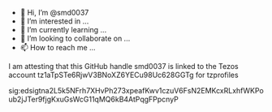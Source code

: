 - 👋 Hi, I’m @smd0037
- 👀 I’m interested in ...
- 🌱 I’m currently learning ...
- 💞️ I’m looking to collaborate on ...
- 📫 How to reach me ...

<!---
smd0037/smd0037 is a ✨ special ✨ repository because its `README.md` (this file) appears on your GitHub profile.
You can click the Preview link to take a look at your changes.
--->
I am attesting that this GitHub handle smd0037 is linked to the Tezos account tz1aTpSTe6RjwV3BNoXZ6YECu98Uc628GGTg for tzprofiles

sig:edsigtna2L5k5NFrh7XHvPh273xpeafKwv1czuV6FsN2EMKcxRLxhfWKPoub2jJTer9fjgKxuGsWcG11qMQ6kB4AtPqgFPpcnyP
